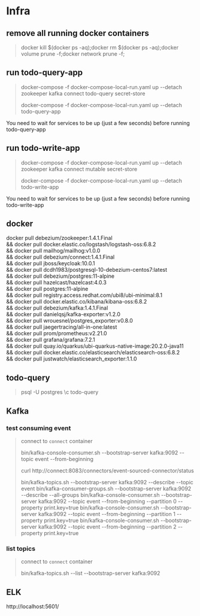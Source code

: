 # Infra

## remove all running docker containers
> docker kill $(docker ps -aq);docker rm $(docker ps -aq);docker volume prune -f;docker network prune -f;

## run todo-query-app
> docker-compose -f docker-compose-local-run.yaml up --detach zookeeper kafka connect todo-query secret-store
> 
> docker-compose -f docker-compose-local-run.yaml up --detach todo-query-app

You need to wait for services to be up (just a few seconds) before running todo-query-app

## run todo-write-app
> docker-compose -f docker-compose-local-run.yaml up --detach zookeeper kafka connect mutable secret-store
>
> docker-compose -f docker-compose-local-run.yaml up --detach todo-write-app

You need to wait for services to be up (just a few seconds) before running todo-write-app

## docker

docker pull debezium/zookeeper:1.4.1.Final \
    && docker pull docker.elastic.co/logstash/logstash-oss:6.8.2 \
    && docker pull mailhog/mailhog:v1.0.0 \
    && docker pull debezium/connect:1.4.1.Final \
    && docker pull jboss/keycloak:10.0.1 \
    && docker pull dcdh1983/postgresql-10-debezium-centos7:latest \
    && docker pull debezium/postgres:11-alpine \
    && docker pull hazelcast/hazelcast:4.0.3 \
    && docker pull postgres:11-alpine \
    && docker pull registry.access.redhat.com/ubi8/ubi-minimal:8.1 \
    && docker pull docker.elastic.co/kibana/kibana-oss:6.8.2 \
    && docker pull debezium/kafka:1.4.1.Final \
    && docker pull danielqsj/kafka-exporter:v1.2.0 \
    && docker pull wrouesnel/postgres_exporter:v0.8.0 \
    && docker pull jaegertracing/all-in-one:latest \
    && docker pull prom/prometheus:v2.21.0 \
    && docker pull grafana/grafana:7.2.1 \
    && docker pull quay.io/quarkus/ubi-quarkus-native-image:20.2.0-java11 \
    && docker pull docker.elastic.co/elasticsearch/elasticsearch-oss:6.8.2 \
    && docker pull justwatch/elasticsearch_exporter:1.1.0

## todo-query
> psql -U postgres
> \c todo-query

## Kafka

### test consuming event
> connect to `connect` container
>
> bin/kafka-console-consumer.sh --bootstrap-server kafka:9092 --topic event --from-beginning
>
> curl http://connect:8083/connectors/event-sourced-connector/status
>
> bin/kafka-topics.sh --bootstrap-server kafka:9092 --describe --topic event
> bin/kafka-consumer-groups.sh --bootstrap-server kafka:9092 --describe --all-groups
> bin/kafka-console-consumer.sh --bootstrap-server kafka:9092 --topic event --from-beginning --partition 0 --property print.key=true
> bin/kafka-console-consumer.sh --bootstrap-server kafka:9092 --topic event --from-beginning --partition 1 --property print.key=true
> bin/kafka-console-consumer.sh --bootstrap-server kafka:9092 --topic event --from-beginning --partition 2 --property print.key=true

### list topics
> connect to `connect` container
> 
> bin/kafka-topics.sh --list --bootstrap-server kafka:9092

## ELK

http://localhost:5601/
